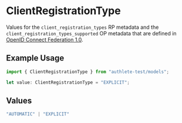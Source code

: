 # ClientRegistrationType

Values for the `client_registration_types` RP metadata and the
 `client_registration_types_supported` OP metadata that are defined in
 [OpenID Connect Federation 1.0](https://openid.net/specs/openid-connect-federation-1_0.html).


## Example Usage

```typescript
import { ClientRegistrationType } from "authlete-test/models";

let value: ClientRegistrationType = "EXPLICIT";
```

## Values

```typescript
"AUTOMATIC" | "EXPLICIT"
```
